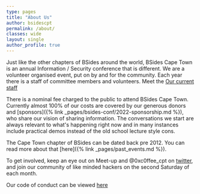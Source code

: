 ```yaml
---
type: pages
title: "About Us"
author: bsidescpt
permalink: /about/
classes: wide
layout: single
author_profile: true
---
```


Just like the other chapters of BSides around the world, BSides Cape Town is an  annual Information / Security conference that is different. We are a volunteer organised event, put on by and for the community. Each year there is a staff of committee members and volunteers. Meet the [Our current staff](/staff)  

There is a nominal fee charged to the public to attend BSides Cape Town. Currently almost 100% of our costs are covered by our generous donors and [sponsors]({% link _pages/bsides-conf/2022-sponsorship.md %}), who share our vision of sharing information. The conversations we start are always relevant to what's happening right now and in many instances include practical demos instead of the old school lecture style cons.  

The Cape Town chapter of BSides can be dated back pre 2012. You can read more about that [here]({% link _pages/past_events.md %}).

To get involved, keep an eye out on Meet-up and @0xc0ffee_cpt on [twitter](https://twitter.com/0xC0FFEE_CPT), and join our community of like minded hackers on the second Saturday of each month.

Our code of conduct can be viewed [here](/codeofconduct)
